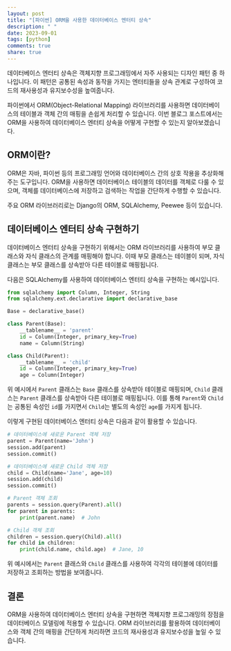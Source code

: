 ```yaml
---
layout: post
title: "[파이썬] ORM을 사용한 데이터베이스 엔터티 상속"
description: " "
date: 2023-09-01
tags: [python]
comments: true
share: true
---
```


데이터베이스 엔터티 상속은 객체지향 프로그래밍에서 자주 사용되는 디자인 패턴 중 하나입니다. 이 패턴은 공통된 속성과 동작을 가지는 엔터티들을 상속 관계로 구성하여 코드의 재사용성과 유지보수성을 높여줍니다.

파이썬에서 ORM(Object-Relational Mapping) 라이브러리를 사용하면 데이터베이스의 테이블과 객체 간의 매핑을 손쉽게 처리할 수 있습니다. 이번 블로그 포스트에서는 ORM을 사용하여 데이터베이스 엔터티 상속을 어떻게 구현할 수 있는지 알아보겠습니다.

## ORM이란?

ORM은 자바, 파이썬 등의 프로그래밍 언어와 데이터베이스 간의 상호 작용을 추상화해주는 도구입니다. ORM을 사용하면 데이터베이스 테이블의 데이터를 객체로 다룰 수 있으며, 객체를 데이터베이스에 저장하고 검색하는 작업을 간단하게 수행할 수 있습니다.

주요 ORM 라이브러리로는 Django의 ORM, SQLAlchemy, Peewee 등이 있습니다.

## 데이터베이스 엔터티 상속 구현하기

데이터베이스 엔터티 상속을 구현하기 위해서는 ORM 라이브러리를 사용하여 부모 클래스와 자식 클래스의 관계를 매핑해야 합니다. 이때 부모 클래스는 테이블이 되며, 자식 클래스는 부모 클래스를 상속받아 다른 테이블로 매핑됩니다.

다음은 SQLAlchemy를 사용하여 데이터베이스 엔터티 상속을 구현하는 예시입니다.

```python
from sqlalchemy import Column, Integer, String
from sqlalchemy.ext.declarative import declarative_base

Base = declarative_base()

class Parent(Base):
    __tablename__ = 'parent'
    id = Column(Integer, primary_key=True)
    name = Column(String)

class Child(Parent):
    __tablename__ = 'child'
    id = Column(Integer, primary_key=True)
    age = Column(Integer)
```

위 예시에서 `Parent` 클래스는 `Base` 클래스를 상속받아 테이블로 매핑되며, `Child` 클래스는 `Parent` 클래스를 상속받아 다른 테이블로 매핑됩니다. 이를 통해 `Parent`와 `Child`는 공통된 속성인 `id`를 가지면서 `Child`는 별도의 속성인 `age`를 가지게 됩니다.

이렇게 구현된 데이터베이스 엔터티 상속은 다음과 같이 활용할 수 있습니다.

```python
# 데이터베이스에 새로운 Parent 객체 저장
parent = Parent(name='John')
session.add(parent)
session.commit()

# 데이터베이스에 새로운 Child 객체 저장
child = Child(name='Jane', age=10)
session.add(child)
session.commit()

# Parent 객체 조회
parents = session.query(Parent).all()
for parent in parents:
    print(parent.name)  # John

# Child 객체 조회
children = session.query(Child).all()
for child in children:
    print(child.name, child.age)  # Jane, 10
```

위 예시에서는 `Parent` 클래스와 `Child` 클래스를 사용하여 각각의 테이블에 데이터를 저장하고 조회하는 방법을 보여줍니다.

## 결론

ORM을 사용하여 데이터베이스 엔터티 상속을 구현하면 객체지향 프로그래밍의 장점을 데이터베이스 모델링에 적용할 수 있습니다. ORM 라이브러리를 활용하여 데이터베이스와 객체 간의 매핑을 간단하게 처리하면 코드의 재사용성과 유지보수성을 높일 수 있습니다.